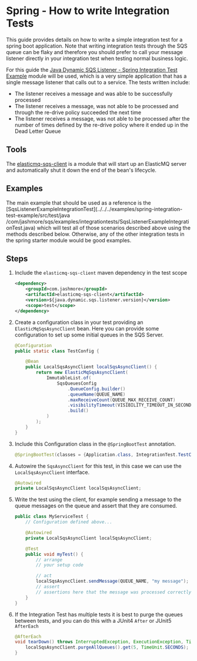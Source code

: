 # Spring - How to write Integration Tests

This guide provides details on how to write a simple integration test for a spring boot application. Note that writing integration tests through the SQS queue
can be flaky and therefore you should prefer to call your message listener directly in your integration test when testing normal business logic.

For this guide the [Java Dynamic SQS Listener - Spring Integration Test Example](../../../examples/spring-integration-test-example)
module will be used, which is a very simple application that has a single message listener that calls out to a service. The
tests written include:

-   The listener receives a message and was able to be successfully processed
-   The listener receives a message, was not able to be processed and through the re-drive policy succeeded the next time
-   The listener receives a message, was not able to be processed after the number of times defined by the re-drive policy where it ended up in the
    Dead Letter Queue

## Tools

The [elasticmq-sqs-client](../../../util/elasticmq-sqs-client) is a module that will start up an ElasticMQ server and automatically shut it down the end
of the bean's lifecycle.

## Examples

The main example that should be used as a reference is the
[SqsListenerExampleIntegrationTest](../../../examples/spring-integration-test-example/src/test/java /com/jashmore/sqs/examples/integrationtests/SqsListenerExampleIntegrationTest.java)
which will test all of those scenarios described above using the methods described below. Otherwise, any of the other integration tests in the spring starter
module would be good examples.

## Steps

1.  Include the `elasticmq-sqs-client` maven dependency in the test scope

    ```xml
    <dependency>
        <groupId>com.jashmore</groupId>
        <artifactId>elasticmq-sqs-client</artifactId>
        <version>${java.dynamic.sqs.listener.version}</version>
        <scope>test</scope>
    </dependency>
    ```

1.  Create a configuration class in your test providing an `ElasticMqSqsAsyncClient` bean. Here you can provide some
    configuration to set up some initial queues in the SQS Server.

    ```java
    @Configuration
    public static class TestConfig {

        @Bean
        public LocalSqsAsyncClient localSqsAsyncClient() {
            return new ElasticMqSqsAsyncClient(
                ImmutableList.of(
                    SqsQueuesConfig
                        .QueueConfig.builder()
                        .queueName(QUEUE_NAME)
                        .maxReceiveCount(QUEUE_MAX_RECEIVE_COUNT)
                        .visibilityTimeout(VISIBILITY_TIMEOUT_IN_SECONDS)
                        .build()
                )
            );
        }
    }

    ```

1.  Include this Configuration class in the `@SpringBootTest` annotation.

    ```java
    @SpringBootTest(classes = {Application.class, IntegrationTest.TestConfig.class })
    ```

1.  Autowire the `SqsAsyncClient` for this test, in this case we can use the `LocalSqsAsyncClient` interface.

    ```java
    @Autowired
    private LocalSqsAsyncClient localSqsAsyncClient;
    ```

1.  Write the test using the client, for example sending a message to the queue messages on the queue and assert that they are consumed.

    ```java
    public class MyServiceTest {
        // Configuration defined above...

        @Autowired
        private LocalSqsAsyncClient localSqsAsyncClient;

        @Test
        public void myTest() {
            // arrange
            // your setup code

            // act
            localSqsAsyncClient.sendMessage(QUEUE_NAME, "my message");
            // assert
            // assertions here that the message was processed correctly
        }
    }

    ```

1.  If the Integration Test has multiple tests it is best to purge the queues between tests, and you can do this with a JUnit4 `After` or JUnit5 `AfterEach`

    ```java
    @AfterEach
    void tearDown() throws InterruptedException, ExecutionException, TimeoutException {
        localSqsAsyncClient.purgeAllQueues().get(5, TimeUnit.SECONDS);
    }
    ```
